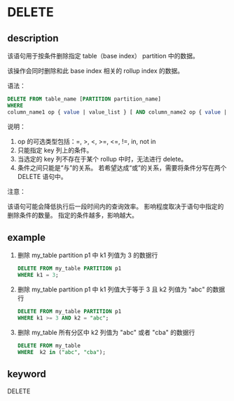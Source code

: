 # DELETE

## description

该语句用于按条件删除指定 table（base index） partition 中的数据。

该操作会同时删除和此 base index 相关的 rollup index 的数据。

语法：

```sql
DELETE FROM table_name [PARTITION partition_name]
WHERE
column_name1 op { value | value_list } [ AND column_name2 op { value | value_list } ...];
```

说明：

1) op 的可选类型包括：=, >, <, >=, <=, !=, in, not in
2) 只能指定 key 列上的条件。
3) 当选定的 key 列不存在于某个 rollup 中时，无法进行 delete。
4) 条件之间只能是“与”的关系。
若希望达成“或”的关系，需要将条件分写在两个 DELETE 语句中。

注意：

该语句可能会降低执行后一段时间内的查询效率。
影响程度取决于语句中指定的删除条件的数量。
指定的条件越多，影响越大。

## example

1. 删除 my_table partition p1 中 k1 列值为 3 的数据行

    ```sql
    DELETE FROM my_table PARTITION p1
    WHERE k1 = 3;
    ```

2. 删除 my_table partition p1 中 k1 列值大于等于 3 且 k2 列值为 "abc" 的数据行

    ```sql
    DELETE FROM my_table PARTITION p1
    WHERE k1 >= 3 AND k2 = "abc";
    ```

3. 删除 my\_table 所有分区中 k2 列值为 "abc" 或者 "cba" 的数据行

    ```sql
    DELETE FROM my_table
    WHERE  k2 in ("abc", "cba");
    ```

## keyword

DELETE
